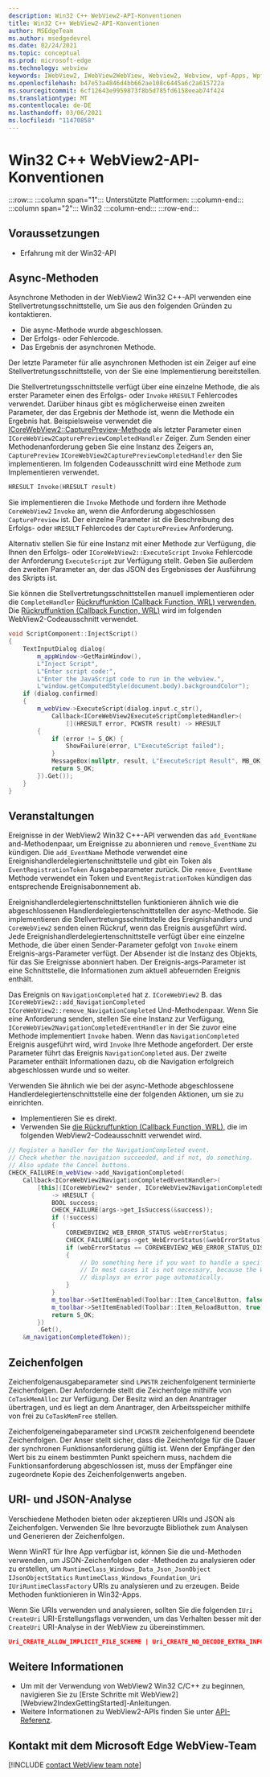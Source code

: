 ```yaml
---
description: Win32 C++ WebView2-API-Konventionen
title: Win32 C++ WebView2-API-Konventionen
author: MSEdgeTeam
ms.author: msedgedevrel
ms.date: 02/24/2021
ms.topic: conceptual
ms.prod: microsoft-edge
ms.technology: webview
keywords: IWebView2, IWebView2WebView, Webview2, Webview, wpf-Apps, Wpf, Microsoft Edge, ICoreWebView2, ICoreWebView2Host, Browsersteuerung, Edge-HTML
ms.openlocfilehash: b47e53a4846d4bb662ae108c6445a6c2a615722a
ms.sourcegitcommit: 6cf12643e9959873f8b5d785fd6158eeab74f424
ms.translationtype: MT
ms.contentlocale: de-DE
ms.lasthandoff: 03/06/2021
ms.locfileid: "11470858"
---
```

# <a name="win32-c-webview2-api-conventions"></a>Win32 C++ WebView2-API-Konventionen  

:::row:::
   :::column span="1":::
      Unterstützte Plattformen:
   :::column-end:::
   :::column span="2":::
      Win32
   :::column-end:::
:::row-end:::  

## <a name="prerequisites"></a>Voraussetzungen  

*   Erfahrung mit der Win32-API  

## <a name="async-methods"></a>Async-Methoden  

Asynchrone Methoden in der WebView2 Win32 C++-API verwenden eine Stellvertretungsschnittstelle, um Sie aus den folgenden Gründen zu kontaktieren.  

*   Die async-Methode wurde abgeschlossen.  
*   Der Erfolgs- oder Fehlercode.  
*   Das Ergebnis der asynchronen Methode.  

Der letzte Parameter für alle asynchronen Methoden ist ein Zeiger auf eine Stellvertretungsschnittstelle, von der Sie eine Implementierung bereitstellen.  

Die Stellvertretungsschnittstelle verfügt über eine einzelne Methode, die als erster Parameter einen des Erfolgs- oder `Invoke` `HRESULT` Fehlercodes verwendet.  Darüber hinaus gibt es möglicherweise einen zweiten Parameter, der das Ergebnis der Methode ist, wenn die Methode ein Ergebnis hat.  Beispielsweise verwendet die [ICoreWebView2::CapturePreview-Methode][Webview2ReferenceWin32Icorewebview2CapturePreview] als letzter Parameter einen `ICoreWebView2CapturePreviewCompletedHandler` Zeiger.  Zum Senden einer Methodenanforderung geben Sie eine Instanz des Zeigers an, `CapturePreview` `ICoreWebView2CapturePreviewCompletedHandler` den Sie implementieren.  Im folgenden Codeausschnitt wird eine Methode zum Implementieren verwendet.  

```cpp
HRESULT Invoke(HRESULT result)
```  

Sie implementieren die `Invoke` Methode und fordern ihre Methode `CoreWebView2` `Invoke` an, wenn die Anforderung abgeschlossen `CapturePreview` ist.  Der einzelne Parameter ist die Beschreibung des Erfolgs- oder `HRESULT` Fehlercodes der `CapturePreview` Anforderung.  

Alternativ stellen Sie für eine Instanz mit einer Methode zur Verfügung, die Ihnen den Erfolgs- oder `ICoreWebView2::ExecuteScript` `Invoke` Fehlercode der Anforderung `ExecuteScript` zur Verfügung stellt.  Geben Sie außerdem den zweiten Parameter an, der das JSON des Ergebnisses der Ausführung des Skripts ist.  

Sie können die Stellvertretungsschnittstellen manuell implementieren oder die `CompleteHandler` [Rückruffunktion (Callback Function, WRL) verwenden.][CppCxWrlCallbackFunction]  Die [Rückruffunktion (Callback Function, WRL)][CppCxWrlCallbackFunction] wird im folgenden WebView2-Codeausschnitt verwendet.  

```cpp
void ScriptComponent::InjectScript()
{
    TextInputDialog dialog(
        m_appWindow->GetMainWindow(),
        L"Inject Script",
        L"Enter script code:",
        L"Enter the JavaScript code to run in the webview.",
        L"window.getComputedStyle(document.body).backgroundColor");
    if (dialog.confirmed)
    {
        m_webView->ExecuteScript(dialog.input.c_str(),
            Callback<ICoreWebView2ExecuteScriptCompletedHandler>(
                [](HRESULT error, PCWSTR result) -> HRESULT
        {
            if (error != S_OK) {
                ShowFailure(error, L"ExecuteScript failed");
            }
            MessageBox(nullptr, result, L"ExecuteScript Result", MB_OK);
            return S_OK;
        }).Get());
    }
}
```  

## <a name="events"></a>Veranstaltungen  

Ereignisse in der WebView2 Win32 C++-API verwenden das `add_EventName` and-Methodenpaar, um Ereignisse zu abonnieren und `remove_EventName` zu kündigen.  Die `add_EventName` Methode verwendet eine Ereignishandlerdelegiertenschnittstelle und gibt ein Token als `EventRegistrationToken` Ausgabeparameter zurück.  Die `remove_EventName` Methode verwendet ein Token und `EventRegistrationToken` kündigen das entsprechende Ereignisabonnement ab.  

Ereignishandlerdelegiertenschnittstellen funktionieren ähnlich wie die abgeschlossenen Handlerdelegiertenschnittstellen der async-Methode.  Sie implementieren die Stellvertretungsschnittstelle des Ereignishandlers und `CoreWebView2` senden einen Rückruf, wenn das Ereignis ausgeführt wird.  Jede Ereignishandlerdelegiertenschnittstelle verfügt über eine einzelne Methode, die über einen Sender-Parameter gefolgt von `Invoke` einem Ereignis-args-Parameter verfügt.  Der Absender ist die Instanz des Objekts, für das Sie Ereignisse abonniert haben.  Der Ereignis-args-Parameter ist eine Schnittstelle, die Informationen zum aktuell abfeuernden Ereignis enthält.  

Das Ereignis on `NavigationCompleted` hat z. `ICoreWebView2` B. das `ICoreWebView2::add_NavigationCompleted` `ICoreWebView2::remove_NavigationCompleted` Und-Methodenpaar.  Wenn Sie eine Anforderung senden, stellen Sie eine Instanz zur Verfügung, `ICoreWebView2NavigationCompletedEventHandler` in der Sie zuvor eine Methode implementiert `Invoke` haben.  Wenn das `NavigationCompleted` Ereignis ausgeführt wird, wird `Invoke` Ihre Methode angefordert.  Der erste Parameter führt das Ereignis `NavigationCompleted` aus.  Der zweite Parameter enthält Informationen dazu, ob die Navigation erfolgreich abgeschlossen wurde und so weiter.  

Verwenden Sie ähnlich wie bei der async-Methode abgeschlossene Handlerdelegiertenschnittstelle eine der folgenden Aktionen, um sie zu einrichten.  

*   Implementieren Sie es direkt.  
*   Verwenden Sie [die Rückruffunktion (Callback Function, WRL),][CppCxWrlCallbackFunction] die im folgenden WebView2-Codeausschnitt verwendet wird.  

<!-- todo:  what is async method completed handler delegate interface?  Is there a shorter name for it?  -->  

```cpp
// Register a handler for the NavigationCompleted event.
// Check whether the navigation succeeded, and if not, do something.
// Also update the Cancel buttons.
CHECK_FAILURE(m_webView->add_NavigationCompleted(
    Callback<ICoreWebView2NavigationCompletedEventHandler>(
        [this](ICoreWebView2* sender, ICoreWebView2NavigationCompletedEventArgs* args)
            -> HRESULT {
            BOOL success;
            CHECK_FAILURE(args->get_IsSuccess(&success));
            if (!success)
            {
                COREWEBVIEW2_WEB_ERROR_STATUS webErrorStatus;
                CHECK_FAILURE(args->get_WebErrorStatus(&webErrorStatus));
                if (webErrorStatus == COREWEBVIEW2_WEB_ERROR_STATUS_DISCONNECTED)
                {
                    // Do something here if you want to handle a specific error case.
                    // In most cases it is not necessary, because the WebView
                    // displays an error page automatically.
                }
            }
            m_toolbar->SetItemEnabled(Toolbar::Item_CancelButton, false);
            m_toolbar->SetItemEnabled(Toolbar::Item_ReloadButton, true);
            return S_OK;
        })
        .Get(),
    &m_navigationCompletedToken));
```  

## <a name="strings"></a>Zeichenfolgen  

Zeichenfolgenausgabeparameter sind `LPWSTR` zeichenfolgenent terminierte Zeichenfolgen.  Der Anfordernde stellt die Zeichenfolge mithilfe von `CoTaskMemAlloc` zur Verfügung.  Der Besitz wird an den Anantrager übertragen, und es liegt an dem Anantrager, den Arbeitsspeicher mithilfe von frei zu `CoTaskMemFree` stellen.  

Zeichenfolgeneingabeparameter sind `LPCWSTR` zeichenfolgenend beendete Zeichenfolgen.  Der Anser stellt sicher, dass die Zeichenfolge für die Dauer der synchronen Funktionsanforderung gültig ist.  Wenn der Empfänger den Wert bis zu einem bestimmten Punkt speichern muss, nachdem die Funktionsanforderung abgeschlossen ist, muss der Empfänger eine zugeordnete Kopie des Zeichenfolgenwerts angeben.  

## <a name="uri-and-json-parsing"></a>URI- und JSON-Analyse  

Verschiedene Methoden bieten oder akzeptieren URIs und JSON als Zeichenfolgen.  Verwenden Sie Ihre bevorzugte Bibliothek zum Analysen und Generieren der Zeichenfolgen.  

Wenn WinRT für Ihre App verfügbar ist, können Sie die und-Methoden verwenden, um JSON-Zeichenfolgen oder -Methoden zu analysieren oder zu erstellen, um `RuntimeClass_Windows_Data_Json_JsonObject` `IJsonObjectStatics` `RuntimeClass_Windows_Foundation_Uri` `IUriRuntimeClassFactory` URIs zu analysieren und zu erzeugen.  Beide Methoden funktionieren in Win32-Apps.  

Wenn Sie URIs verwenden und analysieren, sollten Sie die folgenden `IUri` `CreateUri` URI-Erstellungsflags verwenden, um das Verhalten besser mit der `CreateUri` URI-Analyse in der WebView zu übereinstimmen.  

```json
Uri_CREATE_ALLOW_IMPLICIT_FILE_SCHEME | Uri_CREATE_NO_DECODE_EXTRA_INFO
```  

## <a name="see-also"></a>Weitere Informationen  

*   Um mit der Verwendung von WebView2 Win32 C/C++ zu beginnen, navigieren Sie zu [Erste Schritte mit WebView2][Webview2IndexGettingStarted]-Anleitungen.  
*   Weitere Informationen zu WebView2-APIs finden Sie unter [API-Referenz][DotnetApiMicrosoftWebWebview2WpfWebview2].  

## <a name="getting-in-touch-with-the-microsoft-edge-webview-team"></a>Kontakt mit dem Microsoft Edge WebView-Team  

[!INCLUDE [contact WebView team note](../includes/contact-webview-team-note.md)]  

<!-- links -->  

[Webview2GettingstartedWin32]: ../gettingstarted/win32.md "Erste Schritte mit WebView2 | Microsoft Docs"  

[Webview2ReferenceWin32Icorewebview2CapturePreview]: /microsoft-edge/webview2/reference/win32/icorewebview2#capturepreview "CapturePreview – Schnittstelle ICoreWebView2 | Microsoft Docs"  

[CppCxWrlCallbackFunction]: /cpp/cppcx/wrl/callback-function-wrl "Rückruffunktion (Callback Function, WRL) | Microsoft Docs"  

[DotnetApiMicrosoftWebWebview2WpfWebview2]: /dotnet/api/microsoft.web.webview2.wpf.webview2 "WebView2-Klasse | Microsoft Docs"  
